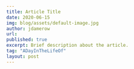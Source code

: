 ```yaml
---
title: Article Title
date: 2020-06-15
img: blog/assets/default-image.jpg
author: jdamerow
url: 
published: true
excerpt: Brief description about the article.
tag: "ADayInTheLifeOf"
layout: post
---
```


